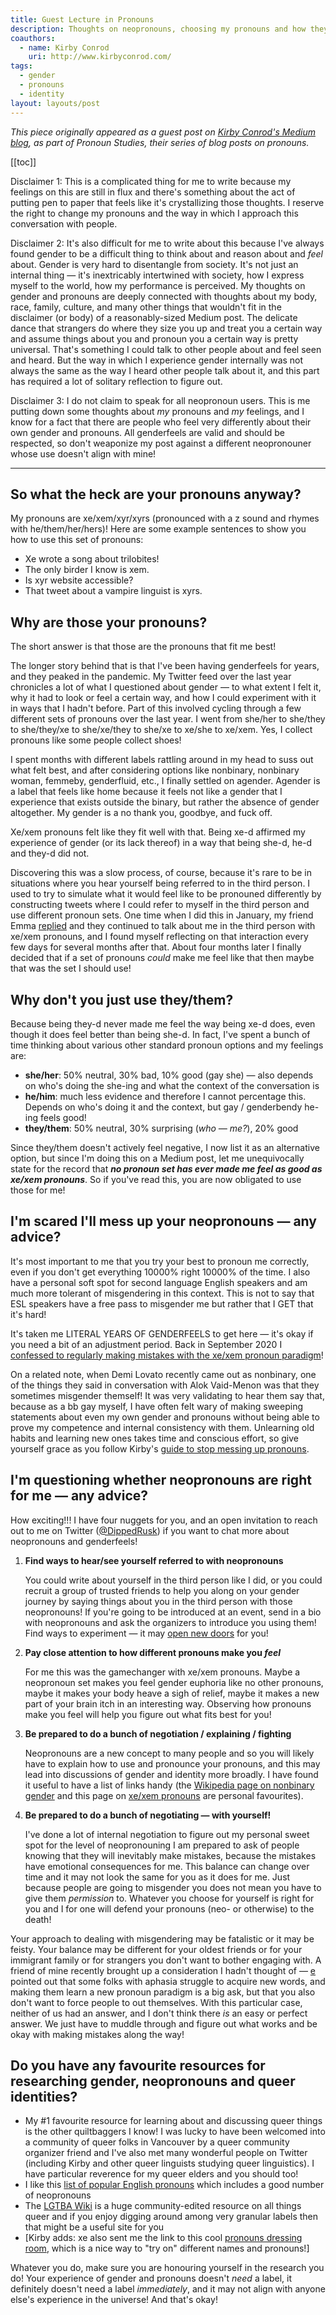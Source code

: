 ```yaml
---
title: Guest Lecture in Pronouns
description: Thoughts on neopronouns, choosing my pronouns and how they interact with my genderfeels, as seen on Kirby Conrod's Medium blog.
coauthors:
  - name: Kirby Conrod
    uri: http://www.kirbyconrod.com/
tags:
  - gender
  - pronouns
  - identity
layout: layouts/post
---
```


_This piece originally appeared as a guest post on [Kirby Conrod's Medium blog](https://kconrod.medium.com/guest-lecture-in-pronouns-vasundhara-1c61d3023e0c), as part of Pronoun Studies, their series of blog posts on pronouns._

[[toc]]

Disclaimer 1: This is a complicated thing for me to write because my feelings on this are still in flux and there's something about the act of putting pen to paper that feels like it's crystallizing those thoughts. I reserve the right to change my pronouns and the way in which I approach this conversation with people.

Disclaimer 2: It's also difficult for me to write about this because I've always found gender to be a difficult thing to think about and reason about and _feel_ about. Gender is very hard to disentangle from society. It's not just an internal thing — it's inextricably intertwined with society, how I express myself to the world, how my performance is perceived. My thoughts on gender and pronouns are deeply connected with thoughts about my body, race, family, culture, and many other things that wouldn't fit in the disclaimer (or body) of a reasonably-sized Medium post. The delicate dance that strangers do where they size you up and treat you a certain way and assume things about you and pronoun you a certain way is pretty universal. That's something I could talk to other people about and feel seen and heard. But the way in which I experience gender internally was not always the same as the way I heard other people talk about it, and this part has required a lot of solitary reflection to figure out.

Disclaimer 3: I do not claim to speak for all neopronoun users. This is me putting down some thoughts about _my_ pronouns and _my_ feelings, and I know for a fact that there are people who feel very differently about their own gender and pronouns. All genderfeels are valid and should be respected, so don't weaponize my post against a different neopronouner whose use doesn't align with mine!

---

## So what the heck are your pronouns anyway?

My pronouns are xe/xem/xyr/xyrs (pronounced with a z sound and rhymes with he/them/her/hers)! Here are some example sentences to show you how to use this set of pronouns:

- Xe wrote a song about trilobites!
- The only birder I know is xem.
- Is xyr website accessible?
- That tweet about a vampire linguist is xyrs.

## Why are those your pronouns?

The short answer is that those are the pronouns that fit me best!

The longer story behind that is that I've been having genderfeels for years, and they peaked in the pandemic. My Twitter feed over the last year chronicles a lot of what I questioned about gender — to what extent I felt it, why it had to look or feel a certain way, and how I could experiment with it in ways that I hadn't before. Part of this involved cycling through a few different sets of pronouns over the last year. I went from she/her to she/they to she/they/xe to she/xe/they to she/xe to xe/she to xe/xem. Yes, I collect pronouns like some people collect shoes!

I spent months with different labels rattling around in my head to suss out what felt best, and after considering options like nonbinary, nonbinary woman, femmeby, genderfluid, etc., I finally settled on agender. Agender is a label that feels like home because it feels not like a gender that I experience that exists outside the binary, but rather the absence of gender altogether. My gender is a no thank you, goodbye, and fuck off.

Xe/xem pronouns felt like they fit well with that. Being xe-d affirmed my experience of gender (or its lack thereof) in a way that being she-d, he-d and they-d did not.

Discovering this was a slow process, of course, because it's rare to be in situations where you hear yourself being referred to in the third person. I used to try to simulate what it would feel like to be pronouned differently by constructing tweets where I could refer to myself in the third person and use different pronoun sets. One time when I did this in January, my friend Emma [replied](https://twitter.com/EmmaSManning/status/1346824357570617345) and they continued to talk about me in the third person with xe/xem pronouns, and I found myself reflecting on that interaction every few days for several months after that. About four months later I finally decided that if a set of pronouns _could_ make me feel like that then maybe that was the set I should use!

## Why don't you just use they/them?

Because being they-d never made me feel the way being xe-d does, even though it does feel better than being she-d. In fact, I've spent a bunch of time thinking about various other standard pronoun options and my feelings are:

- **she/her**: 50% neutral, 30% bad, 10% good (gay she) — also depends on who's doing the she-ing and what the context of the conversation is
- **he/him**: much less evidence and therefore I cannot percentage this. Depends on who's doing it and the context, but gay / genderbendy he-ing feels good!
- **they/them**: 50% neutral, 30% surprising (_who — me?_), 20% good

Since they/them doesn't actively feel negative, I now list it as an alternative option, but since I'm doing this on a Medium post, let me unequivocally state for the record that **_no pronoun set has ever made me feel as good as xe/xem pronouns_**. So if you've read this, you are now obligated to use those for me!

## I'm scared I'll mess up your neopronouns — any advice?

It's most important to me that you try your best to pronoun me correctly, even if you don't get everything 10000% right 10000% of the time. I also have a personal soft spot for second language English speakers and am much more tolerant of misgendering in this context. This is not to say that ESL speakers have a free pass to misgender me but rather that I GET that it's hard!

It's taken me LITERAL YEARS OF GENDERFEELS to get here — it's okay if you need a bit of an adjustment period. Back in September 2020 I [confessed to regularly making mistakes with the xe/xem pronoun paradigm](https://twitter.com/DippedRusk/status/1319109805215109120)!

On a related note, when Demi Lovato recently came out as nonbinary, one of the things they said in conversation with Alok Vaid-Menon was that they sometimes misgender themself! It was very validating to hear them say that, because as a bb gay myself, I have often felt wary of making sweeping statements about even my own gender and pronouns without being able to prove my competence and internal consistency with them. Unlearning old habits and learning new ones takes time and conscious effort, so give yourself grace as you follow Kirby's [guide to stop messing up pronouns](https://kconrod.medium.com/pronouns-102-how-to-stop-messing-up-pronouns-9bd66911118).

## I'm questioning whether neopronouns are right for me — any advice?

How exciting!!! I have four nuggets for you, and an open invitation to reach out to me on Twitter ([@DippedRusk](https://twitter.com/DippedRusk)) if you want to chat more about neopronouns and genderfeels!

1. **Find ways to hear/see yourself referred to with neopronouns**

   You could write about yourself in the third person like I did, or you could recruit a group of trusted friends to help you along on your gender journey by saying things about you in the third person with those neopronouns! If you're going to be introduced at an event, send in a bio with neopronouns and ask the organizers to introduce you using them! Find ways to experiment — it may [open new doors](https://www.youtube.com/watch?v=LMrGz1scSN8) for you!

2. **Pay close attention to how different pronouns make you _feel_**

   For me this was the gamechanger with xe/xem pronouns. Maybe a neopronoun set makes you feel gender euphoria like no other pronouns, maybe it makes your body heave a sigh of relief, maybe it makes a new part of your brain itch in an interesting way. Observing how pronouns make you feel will help you figure out what fits best for you!

3. **Be prepared to do a bunch of negotiation / explaining / fighting**

   Neopronouns are a new concept to many people and so you will likely have to explain how to use and pronounce your pronouns, and this may lead into discussions of gender and identity more broadly. I have found it useful to have a list of links handy (the [Wikipedia page on nonbinary gender](https://en.wikipedia.org/wiki/Non-binary_gender) and this page on [xe/xem pronouns](https://web.archive.org/web/20221120195852/https://pronoun.is/xe) are personal favourites).

4. **Be prepared to do a bunch of negotiating — with yourself!**

   I've done a lot of internal negotiation to figure out my personal sweet spot for the level of neopronouning I am prepared to ask of people knowing that they will inevitably make mistakes, because the mistakes have emotional consequences for me. This balance can change over time and it may not look the same for you as it does for me. Just because people are going to misgender you does not mean you have to give them _permission_ to. Whatever you choose for yourself is right for you and I for one will defend your pronouns (neo- or otherwise) to the death!

Your approach to dealing with misgendering may be fatalistic or it may be feisty. Your balance may be different for your oldest friends or for your immigrant family or for strangers you don't want to bother engaging with. A friend of mine recently brought up a consideration I hadn't thought of — [e](https://web.archive.org/web/20221120195850/https://pronoun.is/e) pointed out that some folks with aphasia struggle to acquire new words, and making them learn a new pronoun paradigm is a big ask, but that you also don't want to force people to out themselves. With this particular case, neither of us had an answer, and I don't think there _is_ an easy or perfect answer. We just have to muddle through and figure out what works and be okay with making mistakes along the way!

## Do you have any favourite resources for researching gender, neopronouns and queer identities?

- My #1 favourite resource for learning about and discussing queer things is the other quiltbaggers I know! I was lucky to have been welcomed into a community of queer folks in Vancouver by a queer community organizer friend and I've also met many wonderful people on Twitter (including Kirby and other queer linguists studying queer linguistics). I have particular reverence for my queer elders and you should too!
- I like this [list of popular English pronouns](https://web.archive.org/web/20221120195834/https://pronoun.is/all-pronouns) which includes a good number of neopronouns
- The [LGTBA Wiki](https://lgbta.fandom.com/wiki/LGBTA_Wiki) is a huge community-edited resource on all things queer and if you enjoy digging around among very granular labels then that might be a useful site for you
- \[Kirby adds: xe also sent me the link to this cool [pronouns dressing room](http://www.pronouns.failedslacker.com/), which is a nice way to "try on" different names and pronouns!\]

Whatever you do, make sure you are honouring yourself in the research you do! Your experience of gender and pronouns doesn't _need_ a label, it definitely doesn't need a label _immediately_, and it may not align with anyone else's experience in the universe! And that's okay!
